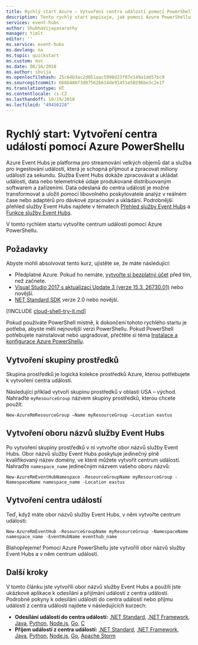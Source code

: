 ```yaml
---
title: Rychlý start Azure – Vytvoření centra událostí pomocí PowerShellu | Microsoft Docs
description: Tento rychlý start popisuje, jak pomocí Azure PowerShellu vytvořit centrum událostí a pak odesílat a přijímat události pomocí sady .NET Standard SDK.
services: event-hubs
author: ShubhaVijayasarathy
manager: timlt
editor: ''
ms.service: event-hubs
ms.devlang: na
ms.topic: quickstart
ms.custom: mvc
ms.date: 08/16/2018
ms.author: shvija
ms.openlocfilehash: 25c64b3ac2d051aac5998d23f07e149a1dd57bc9
ms.sourcegitcommit: 668b486f3d07562b614de91451e50296be3c2e1f
ms.translationtype: HT
ms.contentlocale: cs-CZ
ms.lasthandoff: 10/19/2018
ms.locfileid: "49456220"
---
```

# <a name="quickstart-create-an-event-hub-using-azure-powershell"></a>Rychlý start: Vytvoření centra událostí pomocí Azure PowerShellu

Azure Event Hubs je platforma pro streamování velkých objemů dat a služba pro ingestování událostí, která je schopná přijmout a zpracovat miliony událostí za sekundu. Služba Event Hubs dokáže zpracovávat a ukládat události, data nebo telemetrické údaje produkované distribuovaným softwarem a zařízeními. Data odeslaná do centra událostí je možné transformovat a uložit pomocí libovolného poskytovatele analýz v reálném čase nebo adaptérů pro dávkové zpracování a ukládání. Podrobnější přehled služby Event Hubs najdete v tématech [Přehled služby Event Hubs](event-hubs-about.md) a [Funkce služby Event Hubs](event-hubs-features.md).

V tomto rychlém startu vytvoříte centrum událostí pomocí Azure PowerShellu.

## <a name="prerequisites"></a>Požadavky

Abyste mohli absolvovat tento kurz, ujistěte se, že máte následující:

- Předplatné Azure. Pokud ho nemáte, [vytvořte si bezplatný účet][] před tím, než začnete.
- [Visual Studio 2017 s aktualizací Update 3 (verze 15.3, 26730.01)](http://www.visualstudio.com/vs) nebo novější.
- [NET Standard SDK](https://www.microsoft.com/net/download/windows) verze 2.0 nebo novější.

[!INCLUDE [cloud-shell-try-it.md](../../includes/cloud-shell-try-it.md)]

Pokud používáte PowerShell místně, k dokončení tohoto rychlého startu je potřeba, abyste měli nejnovější verzi PowerShellu. Pokud PowerShell potřebujete nainstalovat nebo upgradovat, přečtěte si téma [Instalace a konfigurace Azure PowerShellu](https://docs.microsoft.com/powershell/azure/install-azurerm-ps?view=azurermps-5.7.0).

## <a name="create-a-resource-group"></a>Vytvoření skupiny prostředků

Skupina prostředků je logická kolekce prostředků Azure, kterou potřebujete k vytvoření centra událostí. 

Následující příklad vytvoří skupinu prostředků v oblasti USA – východ. Nahraďte `myResourceGroup` názvem skupiny prostředků, kterou chcete použít:

```azurepowershell-interactive
New-AzureRmResourceGroup –Name myResourceGroup –Location eastus
```

## <a name="create-an-event-hubs-namespace"></a>Vytvoření oboru názvů služby Event Hubs

Po vytvoření skupiny prostředků v ní vytvořte obor názvů služby Event Hubs. Obor názvů služby Event Hubs poskytuje jedinečný plně kvalifikovaný název domény, ve které můžete vytvořit centrum událostí. Nahraďte `namespace_name` jedinečným názvem vašeho oboru názvů:

```azurepowershell-interactive
New-AzureRmEventHubNamespace -ResourceGroupName myResourceGroup -NamespaceName namespace_name -Location eastus
```

## <a name="create-an-event-hub"></a>Vytvoření centra událostí

Teď, když máte obor názvů služby Event Hubs, v něm vytvořte centrum událostí:

```azurepowershell-interactive
New-AzureRmEventHub -ResourceGroupName myResourceGroup -NamespaceName namespace_name -EventHubName eventhub_name
```

Blahopřejeme! Pomocí Azure PowerShellu jste vytvořili obor názvů služby Event Hubs a v něm centrum událostí. 

## <a name="next-steps"></a>Další kroky

V tomto článku jste vytvořili obor názvů služby Event Hubs a použili jste ukázkové aplikace k odesílání a přijímání událostí z centra událostí. Podrobné pokyny k odesílání událostí do centra událostí nebo příjmu událostí z centra událostí najdete v následujících kurzech: 

- **Odesílání událostí do centra událostí:** [.NET Standard](event-hubs-dotnet-standard-getstarted-send.md), [.NET Framework](event-hubs-dotnet-framework-getstarted-send.md), [Java](event-hubs-java-get-started-send.md), [Python](event-hubs-python-get-started-send.md), [Node.js](event-hubs-node-get-started-send.md), [Go](event-hubs-go-get-started-send.md), [C](event-hubs-c-getstarted-send.md)
- **Příjem událostí z centra událostí:** [.NET Standard](event-hubs-dotnet-standard-getstarted-receive-eph.md), [.NET Framework](event-hubs-dotnet-framework-getstarted-receive-eph.md), [Java](event-hubs-java-get-started-receive-eph.md), [Python](event-hubs-python-get-started-receive.md), [Node.js](event-hubs-node-get-started-receive.md), [Go](event-hubs-go-get-started-receive-eph.md), [Apache Storm](event-hubs-storm-getstarted-receive.md)

[vytvořte si bezplatný účet]: https://azure.microsoft.com/free/?ref=microsoft.com&utm_source=microsoft.com&utm_medium=docs&utm_campaign=visualstudio
[Install and Configure Azure PowerShell]: https://docs.microsoft.com/powershell/azure/install-azurerm-ps
[New-AzureRmResourceGroup]: https://docs.microsoft.com/powershell/module/azurerm.resources/new-azurermresourcegroup
[fully qualified domain name]: https://wikipedia.org/wiki/Fully_qualified_domain_name
[3]: ./media/event-hubs-quickstart-powershell/sender1.png
[4]: ./media/event-hubs-quickstart-powershell/receiver1.png
[5]: ./media/event-hubs-quickstart-powershell/metrics.png
